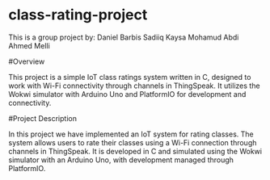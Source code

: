 # class-rating-project

This is a group project by:
Daniel Barbis
Sadiiq Kaysa
Mohamud Abdi
Ahmed Melli

#Overview

This project is a simple IoT class ratings system written in C, designed to work with Wi-Fi connectivity through channels in ThingSpeak. It utilizes the Wokwi simulator with Arduino Uno and PlatformIO for development and connectivity.

#Project Description 

In this project we have implemented an IoT system for rating classes. The system allows users to rate their classes using a Wi-Fi connection through channels in ThingSpeak. It is developed in C and simulated using the Wokwi simulator with an Arduino Uno, with development managed through PlatformIO.
